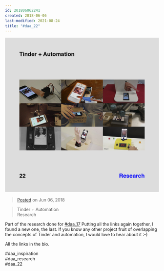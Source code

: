 ```yaml
---
id: 201806062241
created: 2018-06-06
last-modified: 2021-08-24
title: "#daa_22"
---
```

![](../assets/201806062241.jpg)

>[Posted](202106221357) on Jun 06, 2018

>Tinder + Automation  
>Research

Part of the research done for [#daa_17](201806032133) Putting all the links again together, I found a new one, the last. If you know any other project fruit of overlapping the concepts of Tinder and automation, I would love to hear about it :-)

All the links in the bio.

#daa_inspiration  
#daa_research  
#daa_22